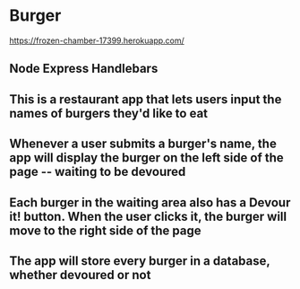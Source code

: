 # Burger

https://frozen-chamber-17399.herokuapp.com/

## Node Express Handlebars

##  This is a restaurant app that lets users input the names of burgers they'd like to eat

## Whenever a user submits a burger's name, the app will display the burger on the left side of the page -- waiting to be devoured

## Each burger in the waiting area also has a Devour it! button. When the user clicks it, the burger will move to the right side of the page

## The app will store every burger in a database, whether devoured or not









